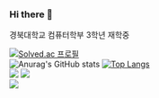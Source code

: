 ### Hi there 👋
경북대학교 컴퓨터학부 3학년 재학중

<!--
**rnjs5540/rnjs5540** is a ✨ _special_ ✨ repository because its `README.md` (this file) appears on your GitHub profile.

Here are some ideas to get you started:

- 🔭 I’m currently working on ...
- 🌱 I’m currently learning ...
- 👯 I’m looking to collaborate on ...
- 🤔 I’m looking for help with ...
- 💬 Ask me about ...
- 📫 How to reach me: ...
- 😄 Pronouns: ...
- ⚡ Fun fact: ...
-->
[![Solved.ac
프로필](http://mazassumnida.wtf/api/v2/generate_badge?boj=rnjs5540)](https://solved.ac/rnjs5540)<br>
![Anurag's GitHub stats](https://github-readme-stats.vercel.app/api?username=rnjs5540&show_icons=true&theme=dracula)
[![Top Langs](https://github-readme-stats.vercel.app/api/top-langs/?username=rnjs5540&layout=compact&theme=dracula)](https://github.com/rnjs5540/github-readme-stats)
<br><img src="https://img.shields.io/badge/C-A8B9CC?style=flat&logo=C&logoColor=white"/> <img src="https://img.shields.io/badge/spring-6DB33F?style=flat&logo=spring&logoColor=white"/> <br><img src="https://img.shields.io/badge/velog-20C997?style=flat&logo=velog&logoColor=white"/>
